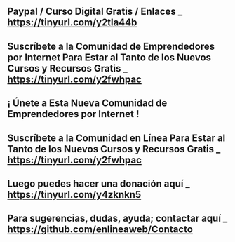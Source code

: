 Paypal / Curso Digital Gratis / Enlaces _ https://tinyurl.com/y2tla44b
------------------------------
Suscríbete a la Comunidad de Emprendedores por Internet Para Estar al Tanto de los Nuevos Cursos y Recursos Gratis _ https://tinyurl.com/y2fwhpac
------------------------------
¡ Únete a Esta Nueva Comunidad de Emprendedores por Internet !
------------------------------------
Suscríbete a la Comunidad en Línea Para Estar al Tanto de los Nuevos Cursos y Recursos Gratis _ https://tinyurl.com/y2fwhpac
------------------------------------
Luego puedes hacer una donación aquí _ https://tinyurl.com/y4zknkn5
------------------------------------
Para sugerencias, dudas, ayuda; contactar aquí _ https://github.com/enlineaweb/Contacto
------------------------------------
